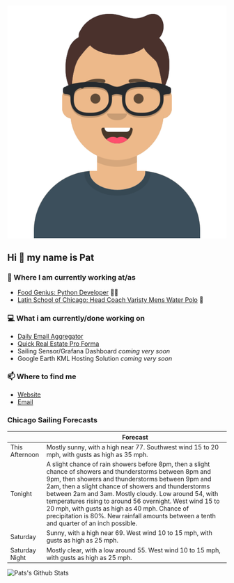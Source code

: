 [![Social banner for p-j-falconer](https://raw.githubusercontent.com/P-J-FALCONER/P-J-FALCONER/master/assets/avataaars.svg)](https://patfalconer.com/)
## Hi :wave: my name is Pat

### 💼 Where I am currently working at/as
- [Food Genius: Python Developer](https://getfoodgenius.com/) 🍔🐍
- [Latin School of Chicago: Head Coach Varisty Mens Water Polo](https://www.latinschool.org/) 🤽


### 💻 What i am currently/done working on
 - [Daily Email Aggregator](https://github.com/P-J-FALCONER/dott_daily_mail)
 - [Quick Real Estate Pro Forma](https://github.com/P-J-FALCONER/henry)
 - Sailing Sensor/Grafana Dashboard *coming very soon*
 - Google Earth KML Hosting Solution *coming very soon*

### 📫 Where to find me
 - [Website](https://patfalconer.com/)
 - [Email](mailto:patrick.j.falconer@gmail.com)


### Chicago Sailing Forecasts
|   | Forecast  |
|---|---|
| This Afternoon | Mostly sunny, with a high near 77. Southwest wind 15 to 20 mph, with gusts as high as 35 mph. |
| Tonight | A slight chance of rain showers before 8pm, then a slight chance of showers and thunderstorms between 8pm and 9pm, then showers and thunderstorms between 9pm and 2am, then a slight chance of showers and thunderstorms between 2am and 3am. Mostly cloudy. Low around 54, with temperatures rising to around 56 overnight. West wind 15 to 20 mph, with gusts as high as 40 mph. Chance of precipitation is 80%. New rainfall amounts between a tenth and quarter of an inch possible. |
| Saturday | Sunny, with a high near 69. West wind 10 to 15 mph, with gusts as high as 25 mph. |
| Saturday Night | Mostly clear, with a low around 55. West wind 10 to 15 mph, with gusts as high as 25 mph. |

![Pats's Github Stats](https://github-readme-stats.vercel.app/api?username=p-j-falconer&show_icons=true&theme=radical)
